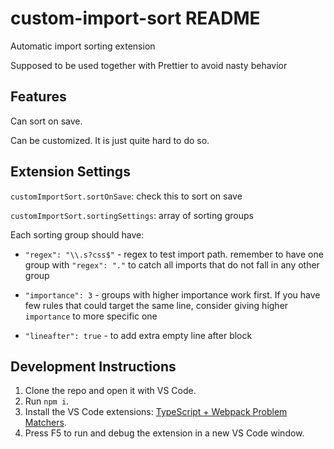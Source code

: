 # custom-import-sort README

Automatic import sorting extension

Supposed to be used together with Prettier to avoid nasty behavior

## Features

Can sort on save.

Can be customized. It is just quite hard to do so.

## Extension Settings

`customImportSort.sortOnSave`: check this to sort on save

`customImportSort.sortingSettings`: array of sorting groups

Each sorting group should have:

- `"regex": "\\.s?css$"` - regex to test import path.
  remember to have one group with `"regex": "."`
  to catch all imports that do not fall in any other group

- `"importance": 3` - groups with higher importance work first.
  If you have few rules that could target the same line,
  consider giving higher `importance` to more specific one

- `"lineafter": true` - to add extra empty line after block

## Development Instructions

1. Clone the repo and open it with VS Code.
2. Run `npm i`.
3. Install the VS Code extensions: [TypeScript + Webpack Problem Matchers](https://marketplace.visualstudio.com/items?itemName=amodio.tsl-problem-matcher).
4. Press F5 to run and debug the extension in a new VS Code window.
